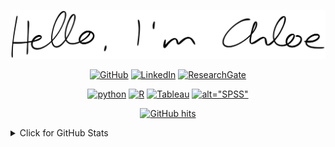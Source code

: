 [![Hello I'm Chloe](hello-im-chloe.svg)](https://raw.githubusercontent.com/RRrrChloe/RRrrChloe/main/hello-im-chloe.svg)

<p align="center">
    <a href="https://github.com/RRrrChloe" target="_blank"><img alt="GitHub" src="https://img.shields.io/badge/-@chloe-181717?style=flat-square&logo=GitHub&logoColor=white"></a>
    <a href="https://www.linkedin.com/in/ruonanzh01" target="_blank"><img alt="LinkedIn" src="https://img.shields.io/badge/-LinkedIn-0077B5?style=flat-square&logo=Linkedin&logoColor=white"></a>
    <a href="https://www.researchgate.net/profile/Ruonan Zhao" target="_blank"><img alt="ResearchGate" src="https://img.shields.io/badge/-ResearchGate-00CCBB?style=flat-square&logo=ResearchGate&logoColor=white"></a>
</p>

<p align="center">
    <a href="https://github.com/RRrrChloe?tab=repositories&language=python" target="_blank"><img alt="python" src="https://img.shields.io/badge/-python-3776AB?style=flat-square&logo=Python&logoColor=white"></a>
    <a href="https://github.com/RRrrChloe?tab=repositories&language=r" target="_blank"><img alt="R" src="https://img.shields.io/badge/-R-276DC3?style=flat-square&logo=R&logoColor=white"></a>
    <a href="https://github.com/RRrrChloe?tab=repositories&q=tableau" target="_blank"><img alt="Tableau" src="https://img.shields.io/badge/-Tableau-E97627?style=flat-square&logo=tableau&logoColor=white"></a>
    <a href="https://github.com/RRrrChloe?tab=repositories&q=spss" target="_blank"><img alt=alt="SPSS" src="https://img.shields.io/badge/-SPSS-0F62FE?style=flat-square&logo=ibm&logoColor=white"></a>
</p>

<p align="center">
    <!--<a href="https://github.com/RRrrChloe" target="_blank"><img alt="profile hits" src="https://img.shields.io/jsdelivr/gh/hw/RRrrChloe/RRrrChloe?label=hits&style=flat-square"></a>-->
    <a href="https://github.com/RRrrChloe/RRrrChloe" target="_blank"><img alt="GitHub hits" src="https://img.shields.io/github/last-commit/RRrrChloe/RRrrChloe?label=profile%20updated&style=flat-square"></a>
</p>

<details>
<summary>Click for GitHub Stats</summary>
<p align="center">
    <img alt = "GitHub Stats" src="https://github-readme-stats.vercel.app/api?username=RRrrChloe&show_icons=true&hide=issues&icon_color=000000&hide_border=true&title_color=5391FE&text_color=555">
    <br>
    <img alt = "Top Language" src="https://github-readme-stats.vercel.app/api/top-langs/?username=RRrrChloe&hide=html,&hide_border=true&title_color=5391FE&text_color=555"
</p>
</details>
